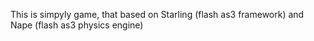 This is simpyly game, that based on Starling (flash as3 framework) and Nape (flash as3 physics engine)